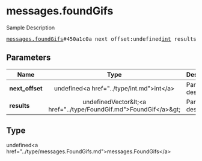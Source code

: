 # messages.foundGifs

Sample Description

<pre>
<a href="../constructor/messages.foundGifs.md">messages.foundGifs</a>#450a1c0a next_offset:undefined<a href="../type/int.md">int</a> results:undefinedVector&lt;<a href="../type/FoundGif.md">FoundGif</a>&gt; = undefined<a href="../type/messages.FoundGifs.md">messages.FoundGifs</a>;
</pre>

## Parameters

| Name | Type | Description |
|------|:----:|-------------|
| **next_offset** | undefined&lt;a href=&#34;../type/int.md&#34;&gt;int&lt;/a&gt; | Param description |
| **results** | undefinedVector&amp;lt;&lt;a href=&#34;../type/FoundGif.md&#34;&gt;FoundGif&lt;/a&gt;&amp;gt; | Param description |

## Type

undefined&lt;a href=&#34;../type/messages.FoundGifs.md&#34;&gt;messages.FoundGifs&lt;/a&gt;
